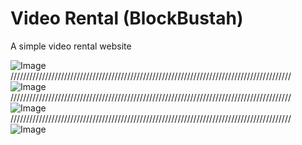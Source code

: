 # Video Rental (BlockBustah)
A simple video rental website

![Image](https://github.com/user-attachments/assets/ebdbd9a4-8155-45c2-9cb4-5308d86dda74)
/////////////////////////////////////////////////////////////////////////////////////////
![Image](https://github.com/user-attachments/assets/3ebf3320-8808-4757-af6a-1680c07d2724)
/////////////////////////////////////////////////////////////////////////////////////////
![Image](https://github.com/user-attachments/assets/fd1d3737-35e9-4ef1-81b7-1a0047f65711)
/////////////////////////////////////////////////////////////////////////////////////////
![Image](https://github.com/user-attachments/assets/f478421d-a01f-4498-b8fd-41dcaf96db43)

